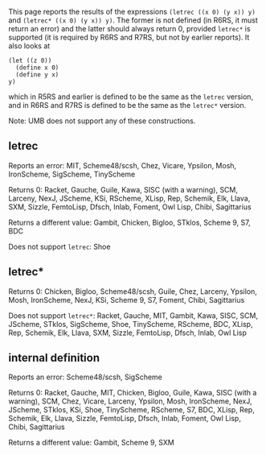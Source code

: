 This page reports the results of the expressions `(letrec ((x 0) (y x)) y)` and `(letrec* ((x 0) (y x)) y)`.  The former is not defined (in R6RS, it must return an error) and the latter should always return 0, provided `letrec*` is supported (it is required by R6RS and R7RS, but not by earlier reports).  It also looks at
```
(let ((z 0))
  (define x 0)
  (define y x)
y)
```

which in R5RS and earlier is defined to be the same as the `letrec` version, and in R6RS and R7RS is defined to be the same as the `letrec*` version.

Note: UMB does not support any of these constructions.


## letrec

Reports an error: MIT, Scheme48/scsh, Chez, Vicare, Ypsilon, Mosh, IronScheme, SigScheme, TinyScheme

Returns 0: Racket, Gauche, Guile, Kawa, SISC (with a warning), SCM, Larceny, NexJ, JScheme, KSi, RScheme, XLisp, Rep, Schemik, Elk, Llava, SXM, Sizzle, FemtoLisp, Dfsch, Inlab, Foment, Owl Lisp, Chibi, Sagittarius

Returns a different value: Gambit, Chicken, Bigloo, STklos, Scheme 9, S7, BDC

Does not support `letrec`: Shoe

## letrec*

Returns 0: Chicken, Bigloo, Scheme48/scsh, Guile, Chez, Larceny, Ypsilon, Mosh, IronScheme, NexJ, KSi, Scheme 9, S7, Foment, Chibi, Sagittarius

Does not support `letrec*`: Racket, Gauche, MIT, Gambit, Kawa, SISC, SCM, JScheme, STklos, SigScheme, Shoe, TinyScheme, RScheme, BDC, XLisp, Rep, Schemik, Elk, Llava, SXM, Sizzle, FemtoLisp, Dfsch, Inlab, Owl Lisp

## internal definition

Reports an error: Scheme48/scsh, SigScheme

Returns 0: Racket, Gauche, MIT, Chicken, Bigloo, Guile, Kawa, SISC (with a warning), SCM, Chez, Vicare, Larceny, Ypsilon, Mosh, IronScheme, NexJ, JScheme, STklos, KSi, Shoe, TinyScheme, RScheme, S7, BDC, XLisp, Rep, Schemik, Elk, Llava, Sizzle, FemtoLisp, Dfsch, Inlab, Foment, Owl Lisp, Chibi, Sagittarius

Returns a different value: Gambit, Scheme 9, SXM
